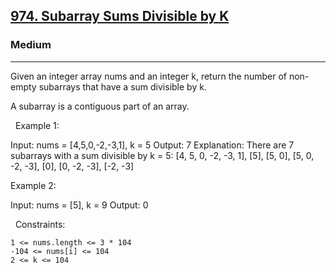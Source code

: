 <h2><a href="https://leetcode.com/problems/subarray-sums-divisible-by-k/">974. Subarray Sums Divisible by K</a></h2><h3>Medium</h3><hr>Given an integer array nums and an integer k, return the number of non-empty subarrays that have a sum divisible by k.

A subarray is a contiguous part of an array.

 
Example 1:

Input: nums = [4,5,0,-2,-3,1], k = 5
Output: 7
Explanation: There are 7 subarrays with a sum divisible by k = 5:
[4, 5, 0, -2, -3, 1], [5], [5, 0], [5, 0, -2, -3], [0], [0, -2, -3], [-2, -3]


Example 2:

Input: nums = [5], k = 9
Output: 0


 
Constraints:


	1 <= nums.length <= 3 * 104
	-104 <= nums[i] <= 104
	2 <= k <= 104

